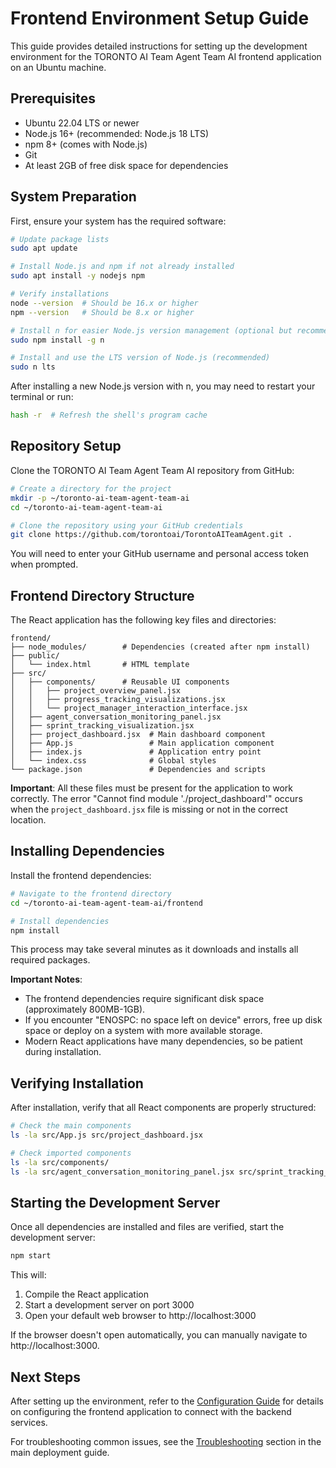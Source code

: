 # Frontend Environment Setup Guide

This guide provides detailed instructions for setting up the development environment for the TORONTO AI Team Agent Team AI frontend application on an Ubuntu machine.

## Prerequisites

- Ubuntu 22.04 LTS or newer
- Node.js 16+ (recommended: Node.js 18 LTS)
- npm 8+ (comes with Node.js)
- Git
- At least 2GB of free disk space for dependencies

## System Preparation

First, ensure your system has the required software:

```bash
# Update package lists
sudo apt update

# Install Node.js and npm if not already installed
sudo apt install -y nodejs npm

# Verify installations
node --version  # Should be 16.x or higher
npm --version   # Should be 8.x or higher

# Install n for easier Node.js version management (optional but recommended)
sudo npm install -g n

# Install and use the LTS version of Node.js (recommended)
sudo n lts
```

After installing a new Node.js version with n, you may need to restart your terminal or run:

```bash
hash -r  # Refresh the shell's program cache
```

## Repository Setup

Clone the TORONTO AI Team Agent Team AI repository from GitHub:

```bash
# Create a directory for the project
mkdir -p ~/toronto-ai-team-agent-team-ai
cd ~/toronto-ai-team-agent-team-ai

# Clone the repository using your GitHub credentials
git clone https://github.com/torontoai/TorontoAITeamAgent.git .
```

You will need to enter your GitHub username and personal access token when prompted.

## Frontend Directory Structure

The React application has the following key files and directories:

```
frontend/
├── node_modules/        # Dependencies (created after npm install)
├── public/
│   └── index.html       # HTML template
├── src/
│   ├── components/      # Reusable UI components
│   │   ├── project_overview_panel.jsx
│   │   ├── progress_tracking_visualizations.jsx
│   │   └── project_manager_interaction_interface.jsx
│   ├── agent_conversation_monitoring_panel.jsx
│   ├── sprint_tracking_visualization.jsx
│   ├── project_dashboard.jsx  # Main dashboard component
│   ├── App.js                 # Main application component
│   ├── index.js               # Application entry point
│   └── index.css              # Global styles
└── package.json               # Dependencies and scripts
```

**Important**: All these files must be present for the application to work correctly. The error "Cannot find module './project_dashboard'" occurs when the `project_dashboard.jsx` file is missing or not in the correct location.

## Installing Dependencies

Install the frontend dependencies:

```bash
# Navigate to the frontend directory
cd ~/toronto-ai-team-agent-team-ai/frontend

# Install dependencies
npm install
```

This process may take several minutes as it downloads and installs all required packages.

**Important Notes**:
- The frontend dependencies require significant disk space (approximately 800MB-1GB).
- If you encounter "ENOSPC: no space left on device" errors, free up disk space or deploy on a system with more available storage.
- Modern React applications have many dependencies, so be patient during installation.

## Verifying Installation

After installation, verify that all React components are properly structured:

```bash
# Check the main components
ls -la src/App.js src/project_dashboard.jsx

# Check imported components
ls -la src/components/
ls -la src/agent_conversation_monitoring_panel.jsx src/sprint_tracking_visualization.jsx
```

## Starting the Development Server

Once all dependencies are installed and files are verified, start the development server:

```bash
npm start
```

This will:
1. Compile the React application
2. Start a development server on port 3000
3. Open your default web browser to http://localhost:3000

If the browser doesn't open automatically, you can manually navigate to http://localhost:3000.

## Next Steps

After setting up the environment, refer to the [Configuration Guide](./configuration_guide.md) for details on configuring the frontend application to connect with the backend services.

For troubleshooting common issues, see the [Troubleshooting](../local_deployment_guide.md#troubleshooting) section in the main deployment guide.
